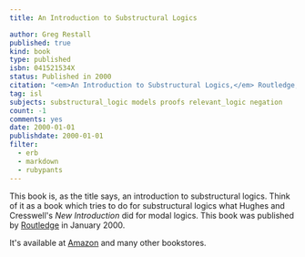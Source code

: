 ```yaml
---
title: An Introduction to Substructural Logics

author: Greg Restall
published: true
kind: book
type: published
isbn: 041521534X
status: Published in 2000
citation: "<em>An Introduction to Substructural Logics,</em> Routledge, 2000."
tag: isl
subjects: substructural_logic models proofs relevant_logic negation 
count: -1
comments: yes
date: 2000-01-01
publishdate: 2000-01-01
filter:
  - erb
  - markdown
  - rubypants
---
```

This book is, as the title says, an introduction to substructural logics. Think of it as a book which tries to do for substructural logics what Hughes and Cresswell's *New Introduction* did for modal logics. This book was published by <a href="http://www.routledge.com">Routledge</a> in January 2000.

It's available at [Amazon](http://www.amazon.com/dp/041521534X/consequentlyorg) and many other bookstores.